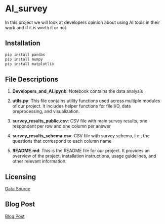 # AI_survey

In this project we will look at developers opinion about using AI tools in their work and if it is worth it or not.

## Installation

```python
pip install pandas
pip install numpy
pip install matplotlib
```

## File Descriptions

1. **Developers_and_AI.ipynb**: Notebook contains the data analysis

2. **utils.py**: This file contains utility functions used across multiple modules of our project. It includes helper functions for file I/O, data preprocessing, and visualization.

3. **survey_results_public.csv**: CSV file with main survey results, one respondent per row and one column per answer

4. **survey_results_schema.csv**:  CSV file with survey schema, i.e., the questions that correspond to each column name

5. **README.md**: This is the README file for our project. It provides an overview of the project, installation instructions, usage guidelines, and other relevant information.


## Licensing
[Data Source](https://www.kaggle.com/datasets/stackoverflow/stack-overflow-2023-developers-survey?select=so_survey_2023.pdf)

## Blog Post
[Blog Post](https://medium.com/@ooomm77/in-the-realm-of-software-development-the-advent-of-artificial-intelligence-ai-has-ignited-both-58567d720898)
